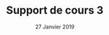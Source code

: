 ---
layout: support
title: Support de cours 3
date: 27 Janvier 2019
authors: Mhagnumdw
institution: Université Côte d'Azur
level: 
ihm: 5
gl: 4
link: 
enseignement: Enseignement 2
tags: [uca]
---